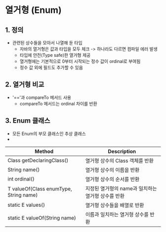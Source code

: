 # 열거형 (Enum)

## 1. 정의
- 관련된 상수들을 모아서 나열해 둔 타입
  - 자바의 열거형은 값과 타입을 모두 체크 -> 하나라도 다르면 컴파일 에러 발생
  - 타입에 안전(Type safe)한 열거형 제공
  - 열거형에는 기본적으로 0부터 시작되는 정수 값이 ordinal로 부여됨
  - 정수 값 외에 필드도 추가할 수 있음

## 2. 열거형 비교
- '=='과 compareTo 메서드 사용
  - compareTo 메서드는 ordinal 차이를 반환

## 3. Enum 클래스
- 모든 Enum의 부모 클래스인 추상 클래스
- 
| Method                                    | Description                    |
|-------------------------------------------|--------------------------------|
| Class<E> getDeclaringClass()              | 열거형 상수의 Class 객체를 반환           |
| String name()                             | 열거형 상수의 이름을 반환                 |
| int ordinal()                             | 열거형 상수의 순서를 반환                 |
| T valueOf(Class<T> enumType, String name) | 지정된 열거형의 name과 일치하는 열거형 상수를 반환 |
| static E values()                         | 열거형 상수들을 배열로 반환                |
| static E valueOf(String name)             | 이름과 일치하는 열거형 상수를 반환            |
